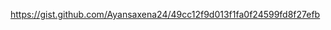 <!-- Gist Article -->
https://gist.github.com/Ayansaxena24/49cc12f9d013f1fa0f24599fd8f27efb
<!-- Gist Code -->
<script src="https://gist.github.com/Ayansaxena24/089cf50c10f4635602e3086dedf44f22.js"></script>